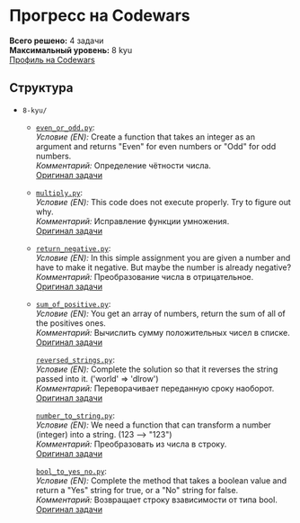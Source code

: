 # Прогресс на Codewars  
**Всего решено:** 4 задачи  
**Максимальный уровень:** 8 kyu  
[Профиль на Codewars](https://www.codewars.com/users/Max02117)  

## Структура  
- `8-kyu/`  
  - [`even_or_odd.py`](8-kyu/even_or_odd.py):  
    *Условие (EN):* Create a function that takes an integer as an argument and returns "Even" for even numbers or "Odd" for odd numbers.  
    *Комментарий:* Определение чётности числа.  
    [Оригинал задачи](https://www.codewars.com/kata/53da3dbb4a5168369a0000fe)  

  - [`multiply.py`](8-kyu/multiply.py):  
    *Условие (EN):* This code does not execute properly. Try to figure out why.  
    *Комментарий:* Исправление функции умножения.  
    [Оригинал задачи](https://www.codewars.com/kata/50654ddff44f800200000004)  

  - [`return_negative.py`](8-kyu/return_negative.py):  
    *Условие (EN):* In this simple assignment you are given a number and have to make it negative. But maybe the number is already negative?  
    *Комментарий:* Преобразование числа в отрицательное.  
    [Оригинал задачи](https://www.codewars.com/kata/55685cd7ad70877c23000102)  

  - [`sum_of_positive.py`](8-kyu/sum_of_positive.py):  
    *Условие (EN):* You get an array of numbers, return the sum of all of the positives ones.  
    *Комментарий:* Вычислить сумму положительных чисел в списке.  
    [Оригинал задачи](https://www.codewars.com/kata/5715eaedb436cf5606000381)  

    [`reversed_strings.py`](8-kyu/reversed_strings.py):  
    *Условие (EN):* Complete the solution so that it reverses the string passed into it. ('world'  =>  'dlrow')   
    *Комментарий:* Переворачивает переданную сроку наоборот.  
    [Оригинал задачи](https://www.codewars.com/kata/5168bb5dfe9a00b126000018)  

    [`number_to_string.py`](8-kyu/number_to_string.py):  
    *Условие (EN):* We need a function that can transform a number (integer) into a string. (123  --> "123")   
    *Комментарий:* Преобразовать из числа в строку.  
    [Оригинал задачи](https://www.codewars.com/kata/5265326f5fda8eb1160004c8)  

    [`bool_to_yes_no.py`](8-kyu/bool_to_yes_no.py):  
    *Условие (EN):* Complete the method that takes a boolean value and return a "Yes" string for true, or a "No" string for false.   
    *Комментарий:* Возвращает строку взависимости от типа bool.  
    [Оригинал задачи](https://www.codewars.com/kata/53369039d7ab3ac506000467)  